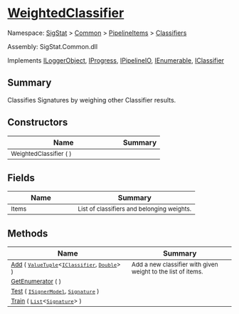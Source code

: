 # [WeightedClassifier](./WeightedClassifier.md)

Namespace: [SigStat]() > [Common](./../../README.md) > [PipelineItems]() > [Classifiers](./README.md)

Assembly: SigStat.Common.dll

Implements [ILoggerObject](./../../ILoggerObject.md), [IProgress](./../../Helpers/IProgress.md), [IPipelineIO](./../../Pipeline/IPipelineIO.md), [IEnumerable](https://docs.microsoft.com/en-us/dotnet/api/System.Collections.IEnumerable), [IClassifier](./../../Pipeline/IClassifier.md)

## Summary
Classifies Signatures by weighing other Classifier results.

## Constructors

| Name | Summary | 
| --- | --- | 
| <sub>WeightedClassifier (  )</sub><img width=100>| <sub></sub>| <br>


## Fields

| Name | Summary | 
| --- | --- | 
| <sub>Items</sub><img width=100>| <sub>List of classifiers and belonging weights.</sub>| <br>


## Methods

| Name | Summary | 
| --- | --- | 
| <sub>[Add](./Methods/WeightedClassifier-100663912.md) ( [`ValueTuple`](https://docs.microsoft.com/en-us/dotnet/api/System.ValueTuple-2)\<[`IClassifier`](./../../Pipeline/IClassifier.md), [`Double`](https://docs.microsoft.com/en-us/dotnet/api/System.Double)> )</sub><img width=100>| <sub>Add a new classifier with given weight to the list of items.</sub>| <br>
| <sub>[GetEnumerator](./Methods/WeightedClassifier-100663911.md) (  )</sub><img width=100>| <sub></sub>| <br>
| <sub>[Test](./Methods/WeightedClassifier-100663914.md) ( [`ISignerModel`](./../../Pipeline/ISignerModel.md), [`Signature`](./../../Signature.md) )</sub><img width=100>| <sub></sub>| <br>
| <sub>[Train](./Methods/WeightedClassifier-100663913.md) ( [`List`](https://docs.microsoft.com/en-us/dotnet/api/System.Collections.Generic.List-1)\<[`Signature`](./../../Signature.md)> )</sub><img width=100>| <sub></sub>| <br>


